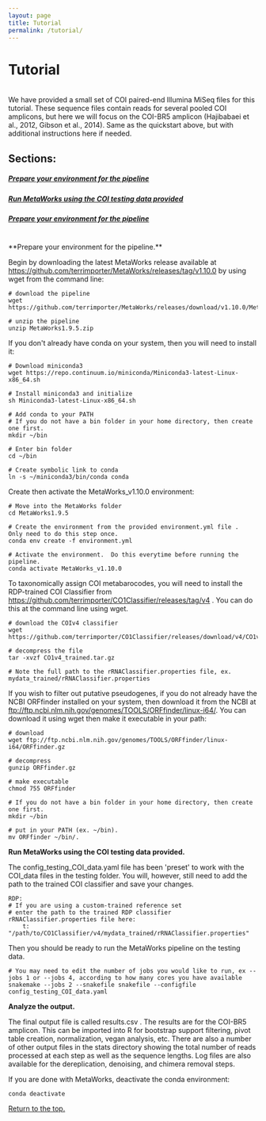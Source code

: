 ```yaml
---
layout: page
title: Tutorial
permalink: /tutorial/
---
```


<h1>Tutorial</h1>
<br>
We have provided a small set of COI paired-end Illumina MiSeq files for this tutorial.  These sequence files contain reads for several pooled COI amplicons, but here we will focus on the COI-BR5 amplicon (Hajibabaei et al., 2012, Gibson et al., 2014).  Same as the quickstart above, but with additional instructions here if needed.

<h2>Sections:</h2>
<h5><a href="#step1">Prepare your environment for the pipeline</a></h5>
<h5><a href="#step2">Run MetaWorks using the COI testing data provided</a></h5>
<h5><a href="#step3">Prepare your environment for the pipeline</a></h5>
<br>
<a id="step1">**Prepare your environment for the pipeline.**</a>

Begin by downloading the latest MetaWorks release available at https://github.com/terrimporter/MetaWorks/releases/tag/v1.10.0 by using wget from the command line:
<pre><code># download the pipeline
wget https://github.com/terrimporter/MetaWorks/releases/download/v1.10.0/MetaWorks1.9.5.tar.gz

# unzip the pipeline
unzip MetaWorks1.9.5.zip
</code></pre>

If you don't already have conda on your system, then you will need to install it:

<pre><code># Download miniconda3
wget https://repo.continuum.io/miniconda/Miniconda3-latest-Linux-x86_64.sh

# Install miniconda3 and initialize
sh Miniconda3-latest-Linux-x86_64.sh

# Add conda to your PATH
# If you do not have a bin folder in your home directory, then create one first.
mkdir ~/bin

# Enter bin folder
cd ~/bin

# Create symbolic link to conda
ln -s ~/miniconda3/bin/conda conda
</code></pre>

Create then activate the MetaWorks_v1.10.0 environment:

<pre><code># Move into the MetaWorks folder
cd MetaWorks1.9.5

# Create the environment from the provided environment.yml file .  Only need to do this step once.
conda env create -f environment.yml

# Activate the environment.  Do this everytime before running the pipeline.
conda activate MetaWorks_v1.10.0
</code></pre>

To taxonomically assign COI metabarocodes, you will  need to install the RDP-trained COI Classifier from https://github.com/terrimporter/CO1Classifier/releases/tag/v4 . You can do this at the command line using wget.

<pre><code># download the COIv4 classifier
wget https://github.com/terrimporter/CO1Classifier/releases/download/v4/CO1v4_trained.tar.gz

# decompress the file
tar -xvzf CO1v4_trained.tar.gz

# Note the full path to the rRNAClassifier.properties file, ex. mydata_trained/rRNAClassifier.properties
</code></pre>

If you wish to filter out putative pseudogenes, if you do not already have the NCBI ORFfinder installed on your system, then download it from the NCBI at ftp://ftp.ncbi.nlm.nih.gov/genomes/TOOLS/ORFfinder/linux-i64/. You can download it using wget then make it executable in your path:

<pre><code># download
wget ftp://ftp.ncbi.nlm.nih.gov/genomes/TOOLS/ORFfinder/linux-i64/ORFfinder.gz

# decompress
gunzip ORFfinder.gz

# make executable
chmod 755 ORFfinder

# If you do not have a bin folder in your home directory, then create one first.
mkdir ~/bin

# put in your PATH (ex. ~/bin).
mv ORFfinder ~/bin/.
</code></pre>

<a id="step2">**Run MetaWorks using the COI testing data provided.**</a>

The config_testing_COI_data.yaml file has been 'preset' to work with the COI_data files in the testing folder.  You will, however, still need to add the path to the trained COI classifier and save your changes.

<pre><code>RDP:
# If you are using a custom-trained reference set 
# enter the path to the trained RDP classifier rRNAClassifier.properties file here:
    t: "/path/to/CO1Classifier/v4/mydata_trained/rRNAClassifier.properties"
</code></pre>    
  
Then you should be ready to run the MetaWorks pipeline on the testing data.
    
<pre><code># You may need to edit the number of jobs you would like to run, ex --jobs 1 or --jobs 4, according to how many cores you have available
snakemake --jobs 2 --snakefile snakefile --configfile config_testing_COI_data.yaml
</code></pre>

<a id="step3">**Analyze the output.**</a>

The final output file is called results.csv .  The results are for the COI-BR5 amplicon.  This can be imported into R for bootstrap support filtering, pivot table creation, normalization, vegan analysis, etc.  There are also a number of other output files in the stats directory showing the total number of reads processed at each step as well as the sequence lengths.  Log files are also available for the dereplication, denoising, and chimera removal steps.

If you are done with MetaWorks, deactivate the conda environment:

<pre><code>conda deactivate</code></pre>

<a href="#top">Return to the top.</a>